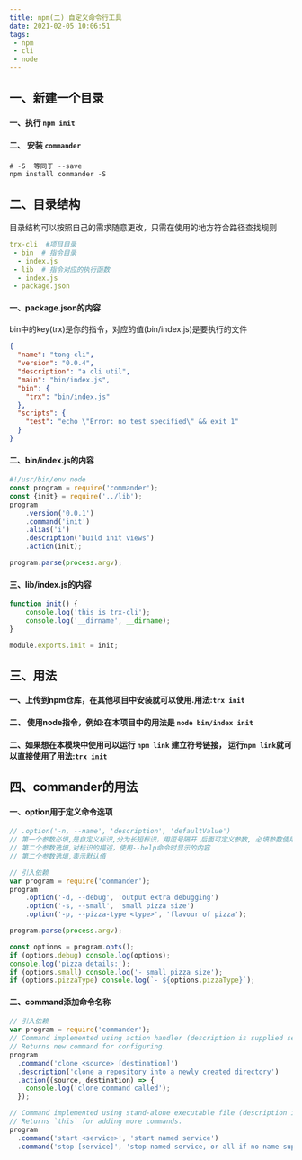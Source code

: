 ```yaml
---
title: npm(二) 自定义命令行工具
date: 2021-02-05 10:06:51
tags:
 - npm
 - cli
 - node
---
```


## 一、新建一个目录

#### 一、执行 `npm init`

#### 二、 安装 `commander`

```shell
# -S  等同于 --save
npm install commander -S
```

## 二、目录结构

目录结构可以按照自己的需求随意更改，只需在使用的地方符合路径查找规则
```yaml
trx-cli  #项目目录 
 - bin  # 指令目录
  - index.js
 - lib  # 指令对应的执行函数
  - index.js
 - package.json
```

#### 一、package.json的内容

bin中的key(trx)是你的指令，对应的值(bin/index.js)是要执行的文件
```json
{
  "name": "tong-cli",
  "version": "0.0.4",
  "description": "a cli util",
  "main": "bin/index.js",
  "bin": {
    "trx": "bin/index.js"
  },
  "scripts": {
    "test": "echo \"Error: no test specified\" && exit 1"
  }
}

```

#### 二、bin/index.js的内容

```javascript
#!/usr/bin/env node
const program = require('commander');
const {init} = require('../lib');
program
    .version('0.0.1')
    .command('init')
    .alias('i')
    .description('build init views')
    .action(init);

program.parse(process.argv);
```

#### 三、lib/index.js的内容

```javascript
function init() {
    console.log('this is trx-cli');
    console.log('__dirname', __dirname);
}

module.exports.init = init;
```

## 三、用法

#### 一、上传到npm仓库，在其他项目中安装就可以使用.用法:`trx init`

#### 二、 使用node指令，例如:在本项目中的用法是 `node bin/index init`

#### 二、如果想在本模块中使用可以运行 `npm link` 建立符号链接， 运行`npm link`就可以直接使用了用法:`trx init`

## 四、commander的用法

#### 一、option用于定义命令选项

```javascript
// .option('-n, --name', 'description', 'defaultValue')
// 第一个参数必填,是自定义标识,分为长短标识，用逗号隔开 后面可定义参数, 必填参数使用<>,选填参数使用()
// 第二个参数选填,对标识的描述，使用--help命令时显示的内容
// 第二个参数选填,表示默认值

// 引入依赖
var program = require('commander');
program
    .option('-d, --debug', 'output extra debugging')
    .option('-s, --small', 'small pizza size')
    .option('-p, --pizza-type <type>', 'flavour of pizza');

program.parse(process.argv);

const options = program.opts();
if (options.debug) console.log(options);
console.log('pizza details:');
if (options.small) console.log('- small pizza size');
if (options.pizzaType) console.log(`- ${options.pizzaType}`);
```

#### 二、command添加命令名称

```javascript
// 引入依赖
var program = require('commander');
// Command implemented using action handler (description is supplied separately to `.command`)
// Returns new command for configuring.
program
  .command('clone <source> [destination]')
  .description('clone a repository into a newly created directory')
  .action((source, destination) => {
    console.log('clone command called');
  });

// Command implemented using stand-alone executable file (description is second parameter to `.command`)
// Returns `this` for adding more commands.
program
  .command('start <service>', 'start named service')
  .command('stop [service]', 'stop named service, or all if no name supplied');
```

